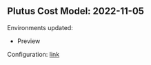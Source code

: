 ## Plutus Cost Model: 2022-11-05

Environments updated:

* Preview

Configuration: [link](resources/plutus-costmodels-secp256k1-enabled.json)
